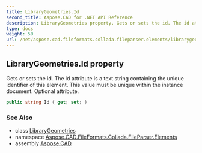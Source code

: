 ```yaml
---
title: LibraryGeometries.Id
second_title: Aspose.CAD for .NET API Reference
description: LibraryGeometries property. Gets or sets the id. The id attribute is a text string containing the unique identifier of this element. This value must be unique within the instance document. Optional attribute
type: docs
weight: 50
url: /net/aspose.cad.fileformats.collada.fileparser.elements/librarygeometries/id/
---
```

## LibraryGeometries.Id property

Gets or sets the id. The id attribute is a text string containing the unique identifier of this element. This value must be unique within the instance document. Optional attribute.

```csharp
public string Id { get; set; }
```

### See Also

* class [LibraryGeometries](../)
* namespace [Aspose.CAD.FileFormats.Collada.FileParser.Elements](../../librarygeometries/)
* assembly [Aspose.CAD](../../../)


